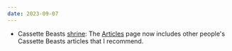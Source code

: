 ```yaml
---
date: 2023-09-07
---
```


* Cassette Beasts [shrine](/shrines/cassettebeasts/): The [Articles](/shrines/cassettebeasts/articles/) page now includes other people's Cassette Beasts articles that I recommend.